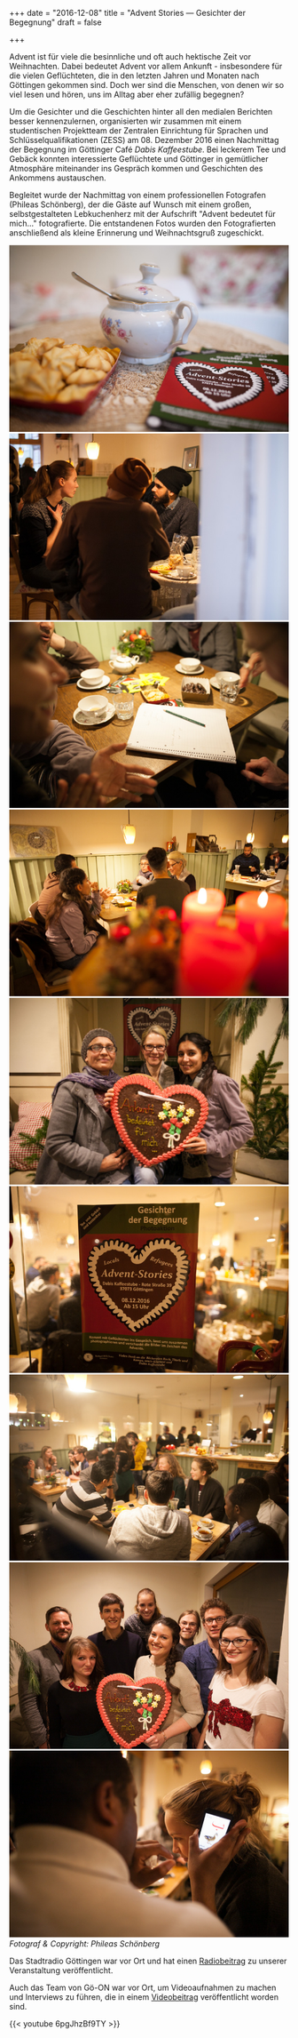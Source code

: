 +++
date = "2016-12-08"
title = "Advent Stories ― Gesichter der Begegnung"
draft = false

+++

Advent ist für viele die besinnliche und oft auch hektische Zeit vor Weihnachten.
Dabei bedeutet Advent vor allem Ankunft - insbesondere für die vielen Geflüchteten,
die in den letzten Jahren und Monaten nach Göttingen gekommen sind.
Doch wer sind die Menschen,
von denen wir so viel lesen und hören,
uns im Alltag aber eher zufällig begegnen?

Um die Gesichter und die Geschichten hinter all den medialen Berichten besser kennenzulernen,
organisierten wir zusammen mit einem studentischen Projektteam der
Zentralen Einrichtung für Sprachen und Schlüsselqualifikationen (ZESS)
am 08. Dezember 2016 einen Nachmittag der Begegnung im Göttinger Café *Dabis Kaffeestube*.
Bei leckerem Tee und Gebäck konnten interessierte Geflüchtete und Göttinger
in gemütlicher Atmosphäre miteinander ins Gespräch kommen
und Geschichten des Ankommens austauschen.

Begleitet wurde der Nachmittag von einem professionellen Fotografen (Phileas Schönberg),
der die Gäste auf Wunsch mit einem großen, selbstgestalteten Lebkuchenherz mit der Aufschrift
"Advent bedeutet für mich..." fotografierte.
Die entstandenen Fotos wurden den Fotografierten anschließend als kleine Erinnerung und Weihnachtsgruß zugeschickt.

![2016-12-08_IMG_9819](/images/2016-12-08_IMG_9819.jpg)
![2016-12-08_IMG_9847](/images/2016-12-08_IMG_9847.jpg)
![2016-12-08_IMG_9856](/images/2016-12-08_IMG_9856.jpg)
![2016-12-08_IMG_9888](/images/2016-12-08_IMG_9888.jpg)
![2016-12-08_IMG_9909](/images/2016-12-08_IMG_9909.jpg)
![2016-12-08_IMG_9915](/images/2016-12-08_IMG_9915.jpg)
![2016-12-08_IMG_9917](/images/2016-12-08_IMG_9917.jpg)
![2016-12-08_IMG_9925](/images/2016-12-08_IMG_9925.jpg)
![2016-12-08_IMG_9941](/images/2016-12-08_IMG_9941.jpg)
*Fotograf & Copyright: Phileas Schönberg*

Das Stadtradio Göttingen war vor Ort und hat einen
[Radiobeitrag](http://www.stadtradio-goettingen.de/beitraege/uni_und_wissenschaft/archiv/2016/adventsgeschichten_ein_nachmittag_der_begegnungen_fuer_goettinger_und_gefluechtete/index_ger.html)
zu unserer Veranstaltung veröffentlicht.

Auch das Team von Gö-ON war vor Ort, um Videoaufnahmen zu machen und Interviews zu führen,
die in einem
[Videobeitrag](https://youtu.be/6pgJhzBf9TY)
veröffentlicht worden sind.

{{< youtube 6pgJhzBf9TY >}}
